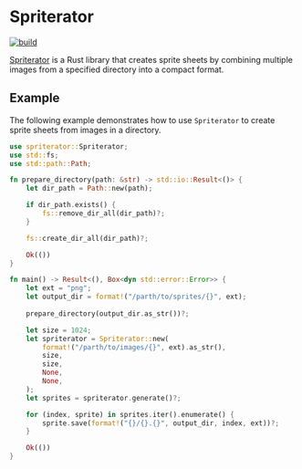 
# Spriterator

[![build](https://github.com/krchmkn/spriterator/actions/workflows/build.yml/badge.svg)](https://github.com/krchmkn/spriterator/actions/workflows/build.yml)

[Spriterator](https://crates.io/crates/spriterator) is a Rust library that creates sprite sheets by combining multiple images from a specified directory into a compact format.

## Example

The following example demonstrates how to use `Spriterator` to create sprite sheets from images in a directory.

```rust
use spriterator::Spriterator;
use std::fs;
use std::path::Path;

fn prepare_directory(path: &str) -> std::io::Result<()> {
    let dir_path = Path::new(path);

    if dir_path.exists() {
        fs::remove_dir_all(dir_path)?;
    }

    fs::create_dir_all(dir_path)?;

    Ok(())
}

fn main() -> Result<(), Box<dyn std::error::Error>> {
    let ext = "png";
    let output_dir = format!("/parth/to/sprites/{}", ext);
    
    prepare_directory(output_dir.as_str())?;

    let size = 1024;
    let spriterator = Spriterator::new(
        format!("/parth/to/images/{}", ext).as_str(),
        size,
        size,
        None,
        None,
    );
    let sprites = spriterator.generate()?;

    for (index, sprite) in sprites.iter().enumerate() {
        sprite.save(format!("{}/{}.{}", output_dir, index, ext))?;
    }

    Ok(())
}
```
